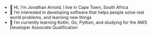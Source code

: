 - 👋 Hi, I’m Jonathan Arnold, I live in Cape Town, South Africa
- 👀 I’m interested in developing software that helps people solve real world problems, and learning new things
- 🌱 I’m currently learning Kotlin, Go, Python, and studying for the AWS Developer Associate Qualification
<!---
jonmixnblend/jonmixnblend is a ✨ special ✨ repository because its `README.md` (this file) appears on your GitHub profile.
You can click the Preview link to take a look at your changes.
--->
